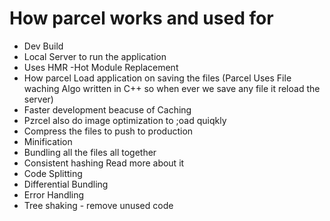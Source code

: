 # How parcel works and used for

- Dev Build
- Local Server to run the application
- Uses HMR -Hot Module Replacement
- How parcel Load application on saving the files (Parcel Uses File waching Algo written in C++ so when ever we save any file it reload the server)
- Faster development beacuse of Caching
- Pzrcel also do image optimization to ;oad quiqkly
- Compress the files to push to production
- Minification
- Bundling all the files all together
- Consistent hashing Read more about it
- Code Splitting
- Differential Bundling
- Error Handling
- Tree shaking - remove unused code
